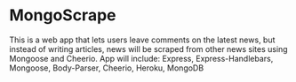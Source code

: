 # MongoScrape
This is a web app that lets users leave comments on the latest news, but instead of writing articles, news will be scraped from other news sites using Mongoose and Cheerio.  App will include: Express, Express-Handlebars, Mongoose, Body-Parser, Cheerio, Heroku, MongoDB
